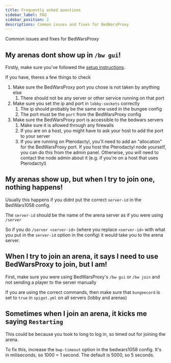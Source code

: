 ```yaml
---
title: Frequently asked questions
sidebar_label: FAQ
sidebar_position: 2
descriptions: Common issues and fixes for BedWarsProxy
---
```

Common issues and fixes for BedWarsProxy


## My arenas dont show up in `/bw gui`!

Firstly, make sure you've followed the [setup instructions](/docs/BedWarsProxy/getting-started).

If you have, theres a few things to check
1. Make sure the BedWarsProxy port you chose is not taken by anything else
   1. There should not be any server or other service running on that port
2. Make sure you set the ip and port in `lobby-sockets` correctly
   1. The ip should probably be the same one used in the bungee config
   2. The port must be the `port` from the BedWarsProxy config
3. Make sure the BedWarsProxy port is accessible to the bedwars servers
   1. Make sure it is allowed through any firewalls
   2. If you are on a host, you might have to ask your host to add the port to your server
   3. If you are running on Pterodactyl, you'll need to add an "allocation" for the BedWarsProxy port.
      If you host the Pterodactyl node yourself, you can do this from the admin panel.
      Otherwise, you will need to contact the node admin about it (e.g. if you're on a host that uses Pterodactyl)

## My arenas show up, but when I try to join one, nothing happens!
Usually this happens if you didnt put the correct `server-id` in the BedWars1058 config.

The `server-id` should be the name of the arena server as if you were using `/server`

So if you do `/server <server-id>` (where you replace `<server-id>` with what you put in the `server-id` option in the config)
it would take you to the arena server.

## When I try to join an arena, it says I need to use BedWarsProxy to join, but I am!

First, make sure you were using BedWarsProxy's `/bw gui` or `/bw join` and not sending a player to the server manually

If you are using the correct commands, then make sure that `bungeecord` is set to `true` in `spigot.yml` on all servers (lobby and arenas)

## Sometimes when I join an arena, it kicks me saying `Restarting`

This could be because you took to long to log in, so timed out for joining the arena.

To fix this, increase the `bwp-timeout` option in the bedwars1058 config. It's in miliseconds, so 1000 = 1 second.
The default is 5000, so 5 seconds.
